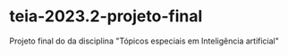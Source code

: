 # teia-2023.2-projeto-final
Projeto final do da disciplina "Tópicos especiais em Inteligência artificial"
